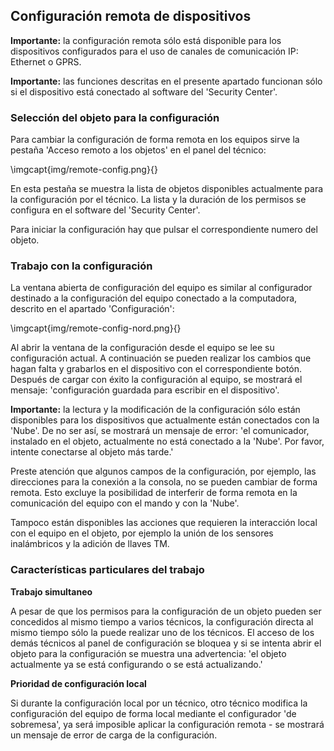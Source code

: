 ## Configuración remota de dispositivos

**Importante:** la configuración remota sólo está disponible para los dispositivos configurados para el uso de canales de comunicación IP: Ethernet o GPRS.

**Importante:** las funciones descritas en el presente apartado funcionan sólo si el dispositivo está conectado al software del 'Security Center'.

### Selección del objeto para la configuración

Para cambiar la configuración de forma remota en los equipos sirve la pestaña 'Acceso remoto a los objetos' en el panel del técnico:

\imgcapt{img/remote-config.png}{}

En esta pestaña se muestra la lista de objetos disponibles actualmente para la configuración por el técnico. La lista y la duración de los permisos se configura en el software del 'Security Center'.

Para iniciar la configuración hay que pulsar el correspondiente numero del objeto.

### Trabajo con la configuración

La ventana abierta de configuración del equipo es similar al configurador destinado a la configuración del equipo conectado a la computadora, descrito en el apartado 'Configuración':

\imgcapt{img/remote-config-nord.png}{}

Al abrir la ventana de la configuración desde el equipo se lee su configuración actual. A continuación se pueden realizar los cambios que hagan falta y grabarlos en el dispositivo con el correspondiente botón. Después de cargar con éxito la configuración al equipo, se mostrará el mensaje: 'configuración guardada para escribir en el dispositivo'.

**Importante:** la lectura y la modificación de la configuración sólo están disponibles para los dispositivos que actualmente están conectados con la 'Nube'. 
De no ser así, se mostrará un mensaje de error: 'el comunicador, instalado en el objeto, actualmente no está conectado a la 'Nube'. Por favor, intente conectarse al objeto más tarde.'

Preste atención que algunos campos de la configuración, por ejemplo, las direcciones para la conexión a la consola, no se pueden cambiar de forma remota. Esto excluye la posibilidad de interferir de forma remota en la comunicación del equipo con el mando y con la 'Nube'. 

Tampoco están disponibles las acciones que requieren la interacción local con el equipo en el objeto, por ejemplo la unión de los sensores inalámbricos y la adición de llaves TM.

### Características particulares del trabajo

**Trabajo simultaneo**

A pesar de que los permisos para la configuración de un objeto pueden ser concedidos al mismo tiempo a varios técnicos, la configuración directa al mismo tiempo sólo la puede realizar uno de los técnicos. El acceso de los demás técnicos al panel de configuración se bloquea y si se intenta abrir el objeto para la configuración se muestra una advertencia: 'el objeto actualmente ya se está configurando o se está actualizando.'

**Prioridad de configuración local**

Si durante la configuración local por un técnico, otro técnico modifica la configuración del equipo de forma local mediante el configurador 'de sobremesa', ya será imposible aplicar la configuración remota - se mostrará un mensaje de error de carga de la configuración.